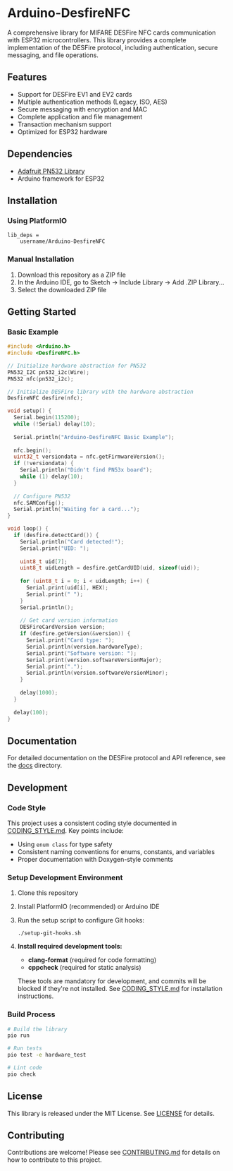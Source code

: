 # Arduino-DesfireNFC

A comprehensive library for MIFARE DESFire NFC cards communication with ESP32 microcontrollers. This library provides a complete implementation of the DESFire protocol, including authentication, secure messaging, and file operations.

## Features

- Support for DESFire EV1 and EV2 cards
- Multiple authentication methods (Legacy, ISO, AES)
- Secure messaging with encryption and MAC
- Complete application and file management
- Transaction mechanism support
- Optimized for ESP32 hardware

## Dependencies

- [Adafruit PN532 Library](https://github.com/adafruit/Adafruit-PN532)
- Arduino framework for ESP32

## Installation

### Using PlatformIO

```
lib_deps = 
    username/Arduino-DesfireNFC
```

### Manual Installation

1. Download this repository as a ZIP file
2. In the Arduino IDE, go to Sketch -> Include Library -> Add .ZIP Library...
3. Select the downloaded ZIP file

## Getting Started

### Basic Example

```cpp
#include <Arduino.h>
#include <DesfireNFC.h>

// Initialize hardware abstraction for PN532
PN532_I2C pn532_i2c(Wire);
PN532 nfc(pn532_i2c);

// Initialize DESFire library with the hardware abstraction
DesfireNFC desfire(nfc);

void setup() {
  Serial.begin(115200);
  while (!Serial) delay(10);
  
  Serial.println("Arduino-DesfireNFC Basic Example");
  
  nfc.begin();
  uint32_t versiondata = nfc.getFirmwareVersion();
  if (!versiondata) {
    Serial.println("Didn't find PN53x board");
    while (1) delay(10);
  }
  
  // Configure PN532
  nfc.SAMConfig();
  Serial.println("Waiting for a card...");
}

void loop() {
  if (desfire.detectCard()) {
    Serial.println("Card detected!");
    Serial.print("UID: ");
    
    uint8_t uid[7];
    uint8_t uidLength = desfire.getCardUID(uid, sizeof(uid));
    
    for (uint8_t i = 0; i < uidLength; i++) {
      Serial.print(uid[i], HEX);
      Serial.print(" ");
    }
    Serial.println();
    
    // Get card version information
    DESFireCardVersion version;
    if (desfire.getVersion(&version)) {
      Serial.print("Card type: ");
      Serial.println(version.hardwareType);
      Serial.print("Software version: ");
      Serial.print(version.softwareVersionMajor);
      Serial.print(".");
      Serial.println(version.softwareVersionMinor);
    }
    
    delay(1000);
  }
  
  delay(100);
}
```

## Documentation

For detailed documentation on the DESFire protocol and API reference, see the [docs](./docs) directory.

## Development

### Code Style

This project uses a consistent coding style documented in [CODING_STYLE.md](docs/CODING_STYLE.md). Key points include:

- Using `enum class` for type safety
- Consistent naming conventions for enums, constants, and variables
- Proper documentation with Doxygen-style comments

### Setup Development Environment

1. Clone this repository
2. Install PlatformIO (recommended) or Arduino IDE
3. Run the setup script to configure Git hooks:
   ```
   ./setup-git-hooks.sh
   ```
4. **Install required development tools:**
   - **clang-format** (required for code formatting)
   - **cppcheck** (required for static analysis)
   
   These tools are mandatory for development, and commits will be blocked if they're not installed. See [CODING_STYLE.md](docs/CODING_STYLE.md) for installation instructions.

### Build Process

```bash
# Build the library
pio run

# Run tests
pio test -e hardware_test

# Lint code
pio check
```

## License

This library is released under the MIT License. See [LICENSE](LICENSE) for details.

## Contributing

Contributions are welcome! Please see [CONTRIBUTING.md](CONTRIBUTING.md) for details on how to contribute to this project. 